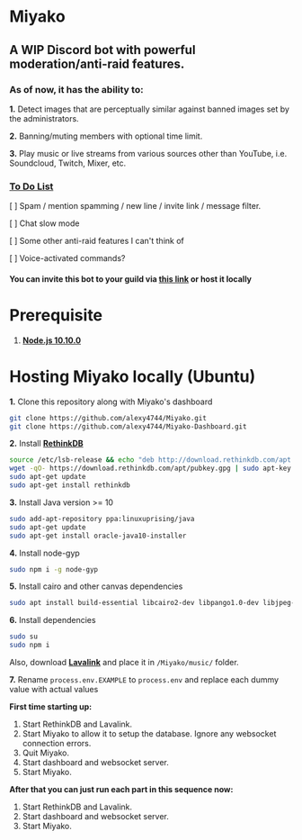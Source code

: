 # Miyako
## A WIP Discord bot with powerful moderation/anti-raid features.
### As of now, it has the ability to:
**1.** Detect images that are perceptually similar against banned images set by the administrators.

**2.** Banning/muting members with optional time limit.

**3.** Play music or live streams from various sources other than YouTube, i.e. Soundcloud, Twitch, Mixer, etc.

### **[To Do List](https://trello.com/b/8oubeSKz/miyako)**
[ ] Spam / mention spamming / new line / invite link / message filter.

[ ] Chat slow mode

[ ] Some other anti-raid features I can't think of

[ ] Voice-activated commands?

#### You can invite this bot to your guild via **[this link](https://discordapp.com/oauth2/authorize?client_id=415313696102023169&permissions=8&scope=bot)** or host it locally

# Prerequisite
1. **[Node.js 10.10.0](https://nodejs.org/en/download/current/)**

#

# Hosting Miyako locally (Ubuntu)
**1.** Clone this repository along with Miyako's dashboard
```bash
git clone https://github.com/alexy4744/Miyako.git
git clone https://github.com/alexy4744/Miyako-Dashboard.git
```

**2.** Install **[RethinkDB](https://www.rethinkdb.com/docs/install/ubuntu/)**
```bash
source /etc/lsb-release && echo "deb http://download.rethinkdb.com/apt $DISTRIB_CODENAME main" | sudo tee /etc/apt/sources.list.d/rethinkdb.list
wget -qO- https://download.rethinkdb.com/apt/pubkey.gpg | sudo apt-key add -
sudo apt-get update
sudo apt-get install rethinkdb
```

**3.** Install Java version >= 10
```bash 
sudo add-apt-repository ppa:linuxuprising/java
sudo apt-get update
sudo apt-get install oracle-java10-installer
```

**4.** Install node-gyp
```bash
sudo npm i -g node-gyp
```

**5.** Install cairo and other canvas dependencies 
```bash
sudo apt install build-essential libcairo2-dev libpango1.0-dev libjpeg-dev libgif-dev librsvg2-dev 
```

**6.** Install dependencies
```bash
sudo su
sudo npm i
```

Also, download **[Lavalink](https://github.com/Frederikam/Lavalink)** and place it in `/Miyako/music/` folder.

**7.** Rename `process.env.EXAMPLE` to `process.env` and replace each dummy value with actual values

**First time starting up:**
1. Start RethinkDB and Lavalink.
2. Start Miyako to allow it to setup the database. Ignore any websocket connection errors.
3. Quit Miyako.
4. Start dashboard and websocket server.
5. Start Miyako.

**After that you can just run each part in this sequence now:**
1. Start RethinkDB and Lavalink.
2. Start dashboard and websocket server.
3. Start Miyako.
